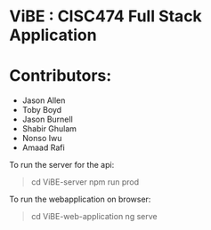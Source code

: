 # ViBE : CISC474 Full Stack Application

# Contributors:
* Jason Allen
* Toby Boyd
* Jason Burnell
* Shabir Ghulam
* Nonso Iwu
* Amaad Rafi

To run the server for the api:
> cd ViBE-server
> npm run prod

To run the webapplication on browser:
> cd ViBE-web-application
> ng serve